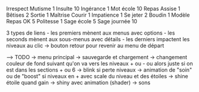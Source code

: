 Irrespect
    Mutisme 1
    Insulte 10
    Ingérance 1
    Mot école 10
Repas
    Assise 1
    Bêtises 2
    Sortie 1
Maîtrise
    Courir 1
    Impatience 1
    Se jeter 2
    Boudin 1
Modèle
    Repas OK 5
    Politesse 1
    Sage école 5
    Sage journée 10


3 types de liens 
    - les premiers mènent aux menus avec options
    - les seconds mènent aux sous-menus avec détails
    - les derniers impactent les niveaux au clic
-> bouton retour pour revenir au menu de départ 


--> TODO 
    -> menu principal
    -> sauvegarde et chargement
    -> changement couleur de fond suivant qu'on va vers les niveaux + ou - ou alors juste si on est dans les sections + ou 6
    -> blink si perte niveaux
    -> animation de "soin" ou de "boost" si niveaux en + avec scale du niveau et des étoiles
    -> shine étoile quand gain
    -> shiny avec animation (shader)
    -> sons
